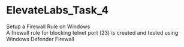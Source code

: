# ElevateLabs_Task_4
Setup a Firewall Rule on Windows   
A firewall rule for blocking telnet port (23) is created and tested using Windows Defender Firewall
